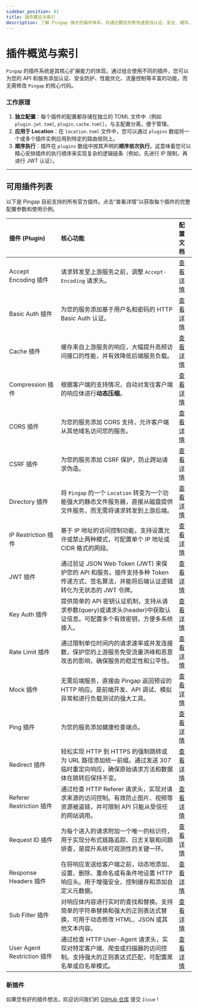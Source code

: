 ```yaml
---
sidebar_position: 81
title: 插件概览与索引
description: 了解 Pingap 强大的插件体系，并通过概览列表快速查找认证、安全、缓存、限流等所有可用插件的详细文档。
---
```


# 插件概览与索引

`Pingap` 的插件系统是其核心扩展能力的体现。通过组合使用不同的插件，您可以为您的 API 和服务添加认证、安全防护、性能优化、流量控制等丰富的功能，而无需修改 `Pingap` 的核心代码。

### 工作原理

1.  **独立配置**：每个插件的配置都存储在独立的 TOML 文件中（例如 `plugin.jwt.toml`, `plugin.cache.toml`），与主配置分离，便于管理。
2.  **应用于 Location**：在 `location.toml` 文件中，您可以通过 `plugins` 数组将一个或多个插件实例应用到特定的路由规则上。
3.  **顺序执行**：插件在 `plugins` 数组中按其声明的**顺序依次执行**。这意味着您可以精心安排插件的执行顺序来实现复杂的逻辑链条（例如，先进行 IP 限制，再进行 JWT 认证）。

---

## 可用插件列表

以下是 Pingap 目前支持的所有官方插件。点击“查看详情”以获取每个插件的完整配置参数和使用示例。

| 插件 (Plugin)               | 核心功能                                                                                                                                | 配置文档                             |
| :-------------------------- | :-------------------------------------------------------------------------------------------------------------------------------------- | :----------------------------------- |
| Accept Encoding 插件        | 请求转发至上游服务之前，调整 `Accept-Encoding` 请求头。                                                                                 | [查看详情](./accept-encoding.md)     |
| Basic Auth 插件             | 为您的服务添加基于用户名和密码的 HTTP Basic Auth 认证。                                                                                 | [查看详情](./basic-auth.md)          |
| Cache 插件                  | 缓存来自上游服务的响应，大幅提升高频访问接口的性能，并有效降低后端服务负载。                                                            | [查看详情](./cache.md)               |
| Compression 插件            | 根据客户端的支持情况，自动对发往客户端的响应体进行**动态压缩**。                                                                        | [查看详情](./compression.md)         |
| CORS 插件                   | 为您的服务添加 CORS 支持，允许客户端从其他域名访问您的服务。                                                                            | [查看详情](./cors.md)                |
| CSRF 插件                   | 为您的服务添加 CSRF 保护，防止跨站请求伪造。                                                                                            | [查看详情](./csrf.md)                |
| Directory 插件              | 将 `Pingap` 的一个 `Location` 转变为一个功能强大的静态文件服务器，直接从磁盘提供文件服务，而无需将请求转发到上游后端。                  | [查看详情](./directory.md)           |
| IP Restriction 插件         | 基于 IP 地址的访问控制功能，支持设置允许或禁止两种模式，可配置单个 IP 地址或 CIDR 格式的网段。                                          | [查看详情](./ip-restriction.md)      |
| JWT 插件                    | 通过验证 JSON Web Token (JWT) 来保护您的 API 和服务。插件支持多种 Token 传递方式、签名算法，并能将后端认证逻辑转化为无状态的 JWT 令牌。 | [查看详情](./jwt.md)                 |
| Key Auth 插件               | 提供简单的 API 密钥认证机制，支持从请求参数(query)或请求头(header)中获取认证信息。可配置多个有效密钥，方便多系统接入。                  | [查看详情](./key-auth.md)            |
| Rate Limit 插件             | 通过限制单位时间内的请求速率或并发连接数，保护您的上游服务免受流量洪峰和恶意攻击的影响，确保服务的稳定性和公平性。                      | [查看详情](./limit.md)               |
| Mock 插件                   | 无需后端服务，直接由 Pingap 返回预设的 HTTP 响应。是前端开发、API 调试、模拟异常和进行负载测试的强大工具。                              | [查看详情](./mock.md)                |
| Ping 插件                   | 为您的服务添加健康检查端点。                                                                                                            | [查看详情](./ping.md)                |
| Redirect 插件               | 轻松实现 HTTP 到 HTTPS 的强制跳转或为 URL 路径添加统一前缀。通过发送 307 临时重定向响应，确保原始请求方法和数据体在跳转后保持不变。     | [查看详情](./redirect.md)            |
| Referer Restriction 插件    | 通过检查 HTTP Referer 请求头，实现对请求来源的访问控制。有效防止图片、视频等资源被盗链，并可限制 API 只能从受信任的网站调用。           | [查看详情](./referer-restriction.md) |
| Request ID 插件             | 为每个进入的请求附加一个唯一的标识符，用于实现分布式链路追踪、日志关联和问题排查，是提升系统可观测性的关键一环。                        | [查看详情](./request-id.md)          |
| Response Headers 插件       | 在将响应发送给客户端之前，动态地添加、设置、删除、重命名或有条件地设置 HTTP 响应头。用于增强安全、控制缓存和添加自定义元数据。          | [查看详情](./response-headers.md)    |
| Sub Filter 插件             | 对响应体内容进行实时的查找和替换。支持简单的字符串替换和强大的正则表达式替换，可用于动态修改 HTML、JSON 或其他文本内容。                | [查看详情](./sub-filter.md)          |
| User Agent Restriction 插件 | 通过检查 HTTP User-Agent 请求头，实现对特定客户端、爬虫或扫描器的访问控制。支持强大的正则表达式匹配，可配置黑名单或白名单模式。         | [查看详情](./ua-restriction.md)      |

### 新插件

如果您有好的插件想法，欢迎访问我们的 [GitHub 仓库](https://github.com/vicanso/pingap) 提交 `Issue` ! 